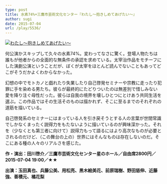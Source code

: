 ```yaml
---
type: post
title: 水素74%+三鷹市芸術文化センター『わたし〜抱きしめてあげたい〜』
author: sugi
date: 2015-07-04
url: /play/5536/
---
```

<a href="http://i1.wp.com/asharpminor.com/wp-content/uploads/2015/07/11212127_677842469012286_6198450963116299073_o.jpg" onclick="_gaq.push(['_trackEvent', 'outbound-article', 'http://asharpminor.com/wp-content/uploads/2015/07/11212127_677842469012286_6198450963116299073_o.jpg', '']);" ><img src="http://i1.wp.com/asharpminor.com/wp-content/uploads/2015/07/11212127_677842469012286_6198450963116299073_o.jpg?resize=212%2C300" alt="わたし〜抱きしめてあげたい〜" class="alignleft size-medium wp-image-5537" data-recalc-dims="1" /></a>

何公演かスキップして久々の水素74%。変わってなさに驚く。登場人物たちは誰もが他者からの全面的な無条件の承認を求めている。太宰治作品をモチーフにした演劇公演ということだが、ぼくが太宰をほとんど読んでないこともあってどこがそうだかよくわからなかった。

幻想の中でモトカノと戯れたり失業したり自己啓発セミナーや宗教に走ったり犯罪に手を染める男たち。彼らが最終的にたどりついたのは無差別で惜しみない愛を降り注ぐ母性だった。彼らは自我の境界を壊しひとつにとけあう共同生活を選ぶ。この作品ではその生活そのものは描かれず、そこに至るまでのそれぞれの道筋を描いている。

自己啓発系のセミナーにはまっている人を引き戻そうとする人の言葉が世間常識でしかなくまったく説得力をもたないように描いているのが興味深かった。それを（少なくとも第三者に向けて）説得力もって語るにはより高次なものが必要とされるのだけど、（この舞台の上の）世界にはそんなものは存在しないのだ。そこにある種の人々のリアルさを感じた。

**作・演出：田川啓介／三鷹市芸術文化センター星のホール／自由席2800円／2015-07-04 19:00／★★**

**出演：玉田真也、兵藤公美、用松亮、黒木絵美花、前原瑞樹、野田慈伸、近藤強、善積元、橘花梨**

